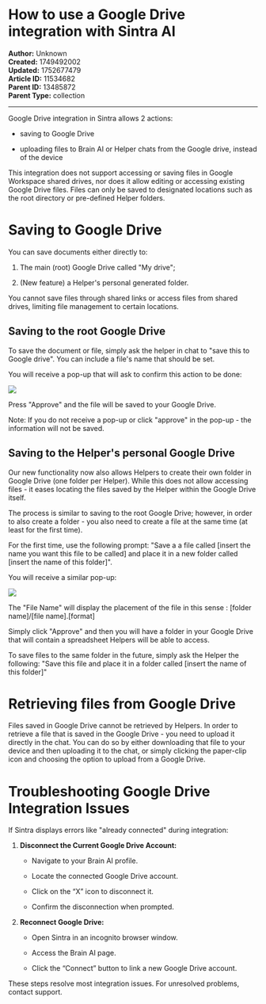 # How to use a Google Drive integration with Sintra AI

**Author:** Unknown  
**Created:** 1749492002  
**Updated:** 1752677479  
**Article ID:** 11534682  
**Parent ID:** 13485872  
**Parent Type:** collection  

---

Google Drive integration in Sintra allows 2 actions:

  * saving to Google Drive

  * uploading files to Brain AI or Helper chats from the Google drive, instead of the device




This integration does not support accessing or saving files in Google Workspace shared drives, nor does it allow editing or accessing existing Google Drive files. Files can only be saved to designated locations such as the root directory or pre-defined Helper folders.

# Saving to Google Drive 

You can save documents either directly to:

  1. The main (root) Google Drive called "My drive";

  2. (New feature) a Helper's personal generated folder.




You cannot save files through shared links or access files from shared drives, limiting file management to certain locations.

## Saving to the root Google Drive

To save the document or file, simply ask the helper in chat to "save this to Google drive". You can include a file's name that should be set.

You will receive a pop-up that will ask to confirm this action to be done:

![](https://downloads.intercomcdn.com/i/o/s36tbegb/1597867458/1be05b2b7ba56ff8ea91a5436080/Screenshot%2B2025-07-01%2Bat%2B20_08_01.png?expires=1754573400&signature=8f55ec0179cd0825845deafea82f1475d4822adb76e18defeaa0d5265456cac5&req=dSUuEcF4moVaUfMW1HO4zZk8w4El7tT2%2BlD%2FyUNqE0gfKI1VHEQvjx1qYFVt%0AlU4%2B%0A)

Press "Approve" and the file will be saved to your Google Drive.

Note: If you do not receive a pop-up or click "approve" in the pop-up - the information will not be saved.

## Saving to the Helper's personal Google Drive

Our new functionality now also allows Helpers to create their own folder in Google Drive (one folder per Helper). While this does not allow accessing files - it eases locating the files saved by the Helper within the Google Drive itself.

The process is similar to saving to the root Google Drive; however, in order to also create a folder - you also need to create a file at the same time (at least for the first time).

For the first time, use the following prompt: "Save a a file called [insert the name you want this file to be called] and place it in a new folder called [insert the name of this folder]". 

You will receive a similar pop-up:

![](https://downloads.intercomcdn.com/i/o/s36tbegb/1577805236/d6403d61e5c07012db8556e70cbe/Screenshot-2B2025-06-09-2Bat-2B19_58_40.png?expires=1754573400&signature=178b5330b9a7a5276436a5be32c197ed26328e81654c4088d5167ffd66d4e420&req=dSUgEcF%2BmINcX%2FMW1HO4zZ853gE2rCGgq2M3thkZygnD5jt%2BlkkstMHJTS1M%0AyzXi%0A)

The "File Name" will display the placement of the file in this sense : [folder name]/[file name].[format]

Simply click "Approve" and then you will have a folder in your Google Drive that will contain a spreadsheet Helpers will be able to access.

To save files to the same folder in the future, simply ask the Helper the following: "Save this file and place it in a folder called [insert the name of this folder]"

# Retrieving files from Google Drive 

Files saved in Google Drive cannot be retrieved by Helpers. In order to retrieve a file that is saved in the Google Drive - you need to upload it directly in the chat. You can do so by either downloading that file to your device and then uploading it to the chat, or simply clicking the paper-clip icon and choosing the option to upload from a Google Drive.

# Troubleshooting Google Drive Integration Issues

If Sintra displays errors like "already connected" during integration:

  1. **Disconnect the Current Google Drive Account:**

     * Navigate to your Brain AI profile.

     * Locate the connected Google Drive account.

     * Click on the “X” icon to disconnect it.

     * Confirm the disconnection when prompted.

  2. **Reconnect Google Drive:**

     * Open Sintra in an incognito browser window.

     * Access the Brain AI page.

     * Click the “Connect” button to link a new Google Drive account.




These steps resolve most integration issues. For unresolved problems, contact support.
